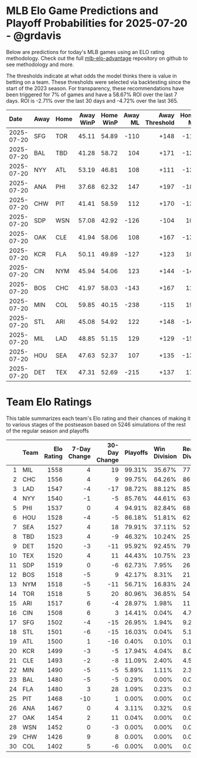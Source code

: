 # MLB Elo Game Predictions and Playoff Probabilities for 2025-07-20 - @grdavis
Below are predictions for today's MLB games using an ELO rating methodology. Check out the full [mlb-elo-advantage](https://github.com/grdavis/mlb-elo-advantage) repository on github to see methodology and more.

The thresholds indicate at what odds the model thinks there is value in betting on a team. These thresholds were selected via backtesting since the start of the 2023 season. For transparency, these recommendations have been triggered for 7% of games and have a 58.67% ROI over the last 7 days. ROI is -2.71% over the last 30 days and -4.72% over the last 365.

| Date       | Away   | Home   |   Away WinP |   Home WinP |   Away ML |   Away Threshold |   Home ML |   Home Threshold |
|:-----------|:-------|:-------|------------:|------------:|----------:|-----------------:|----------:|-----------------:|
| 2025-07-20 | SFG    | TOR    |       45.11 |       54.89 |      -110 |             +148 |      -110 |             +104 |
| 2025-07-20 | BAL    | TBD    |       41.28 |       58.72 |       104 |             +171 |      -126 |             -110 |
| 2025-07-20 | NYY    | ATL    |       53.19 |       46.81 |       108 |             +111 |      -132 |             +139 |
| 2025-07-20 | ANA    | PHI    |       37.68 |       62.32 |       147 |             +197 |      -180 |             -125 |
| 2025-07-20 | CHW    | PIT    |       41.41 |       58.59 |       112 |             +170 |      -136 |             -110 |
| 2025-07-20 | SDP    | WSN    |       57.08 |       42.92 |      -126 |             -104 |       104 |             +161 |
| 2025-07-20 | OAK    | CLE    |       41.94 |       58.06 |       108 |             +167 |      -132 |             -108 |
| 2025-07-20 | KCR    | FLA    |       50.11 |       49.89 |      -127 |             +123 |       104 |             +125 |
| 2025-07-20 | CIN    | NYM    |       45.94 |       54.06 |       123 |             +144 |      -149 |             +107 |
| 2025-07-20 | BOS    | CHC    |       41.97 |       58.03 |      -143 |             +167 |       118 |             -108 |
| 2025-07-20 | MIN    | COL    |       59.85 |       40.15 |      -238 |             -115 |       191 |             +179 |
| 2025-07-20 | STL    | ARI    |       45.08 |       54.92 |       122 |             +148 |      -148 |             +104 |
| 2025-07-20 | MIL    | LAD    |       48.85 |       51.15 |       129 |             +129 |      -157 |             +119 |
| 2025-07-20 | HOU    | SEA    |       47.63 |       52.37 |       107 |             +135 |      -131 |             +114 |
| 2025-07-20 | DET    | TEX    |       47.31 |       52.69 |      -215 |             +137 |       174 |             +113 |

# Team Elo Ratings
This table summarizes each team's Elo rating and their chances of making it to various stages of the postseason based on 5246 simulations of the rest of the regular season and playoffs

|    | Team   |   Elo Rating |   7-Day Change |   30-Day Change | Playoffs   | Win Division   | Reach Div. Rd.   | Reach CS   | Reach WS   | Win WS   |
|---:|:-------|-------------:|---------------:|----------------:|:-----------|:---------------|:-----------------|:-----------|:-----------|:---------|
|  1 | MIL    |         1558 |              4 |              19 | 99.31%     | 35.67%         | 77.37%           | 41.00%     | 24.49%     | 14.89%   |
|  2 | CHC    |         1556 |              4 |               9 | 99.75%     | 64.26%         | 86.60%           | 47.39%     | 27.62%     | 17.37%   |
|  3 | LAD    |         1547 |             -4 |             -17 | 98.72%     | 88.12%         | 85.02%           | 46.76%     | 21.77%     | 12.41%   |
|  4 | NYY    |         1540 |             -1 |              -5 | 85.76%     | 44.61%         | 63.63%           | 36.31%     | 21.16%     | 9.93%    |
|  5 | PHI    |         1537 |              0 |               4 | 94.91%     | 82.84%         | 68.53%           | 33.76%     | 14.58%     | 8.04%    |
|  6 | HOU    |         1528 |             -4 |              -5 | 86.18%     | 51.81%         | 62.64%           | 31.53%     | 16.57%     | 6.56%    |
|  7 | SEA    |         1527 |              4 |              18 | 79.91%     | 37.11%         | 52.65%           | 26.44%     | 13.65%     | 6.37%    |
|  8 | TBD    |         1523 |              4 |              -9 | 46.32%     | 10.24%         | 25.70%           | 13.06%     | 6.29%      | 2.74%    |
|  9 | DET    |         1520 |             -3 |             -11 | 95.92%     | 92.45%         | 79.81%           | 39.95%     | 18.28%     | 6.88%    |
| 10 | TEX    |         1520 |              4 |              11 | 44.43%     | 10.75%         | 23.48%           | 11.23%     | 5.34%      | 2.02%    |
| 11 | SDP    |         1519 |              0 |              -6 | 62.73%     | 7.95%          | 26.82%           | 10.01%     | 4.29%      | 2.25%    |
| 12 | BOS    |         1518 |             -5 |               9 | 42.17%     | 8.31%          | 21.90%           | 10.08%     | 4.75%      | 2.12%    |
| 13 | NYM    |         1518 |             -5 |             -11 | 56.71%     | 16.83%         | 24.82%           | 10.08%     | 3.47%      | 1.60%    |
| 14 | TOR    |         1518 |              5 |              20 | 80.96%     | 36.85%         | 54.14%           | 25.75%     | 12.10%     | 4.75%    |
| 15 | ARI    |         1517 |              6 |              -4 | 28.97%     | 1.98%          | 11.25%           | 4.40%      | 1.81%      | 0.76%    |
| 16 | CIN    |         1508 |              6 |               3 | 14.41%     | 0.04%          | 4.75%            | 1.83%      | 0.63%      | 0.30%    |
| 17 | SFG    |         1502 |             -4 |             -15 | 26.95%     | 1.94%          | 9.23%            | 2.90%      | 0.86%      | 0.32%    |
| 18 | STL    |         1501 |             -6 |             -15 | 16.03%     | 0.04%          | 5.17%            | 1.70%      | 0.44%      | 0.13%    |
| 19 | ATL    |         1500 |              1 |             -16 | 0.40%      | 0.10%          | 0.10%            | 0.06%      | 0.02%      | 0.02%    |
| 20 | KCR    |         1499 |             -3 |              -5 | 17.94%     | 4.04%          | 8.08%            | 3.15%      | 0.97%      | 0.27%    |
| 21 | CLE    |         1493 |             -2 |              -8 | 11.09%     | 2.40%          | 4.59%            | 1.56%      | 0.55%      | 0.17%    |
| 22 | MIN    |         1490 |             -5 |              -5 | 5.89%      | 1.11%          | 2.34%            | 0.65%      | 0.23%      | 0.10%    |
| 23 | BAL    |         1480 |             -5 |              -5 | 0.29%      | 0.00%          | 0.08%            | 0.04%      | 0.02%      | 0.00%    |
| 24 | FLA    |         1480 |              3 |              28 | 1.09%      | 0.23%          | 0.36%            | 0.11%      | 0.02%      | 0.00%    |
| 25 | PIT    |         1468 |            -10 |               1 | 0.00%      | 0.00%          | 0.00%            | 0.00%      | 0.00%      | 0.00%    |
| 26 | ANA    |         1467 |              0 |               4 | 3.11%      | 0.32%          | 0.93%            | 0.23%      | 0.08%      | 0.00%    |
| 27 | OAK    |         1454 |              2 |              11 | 0.04%      | 0.00%          | 0.02%            | 0.02%      | 0.02%      | 0.00%    |
| 28 | WSN    |         1452 |              0 |              -3 | 0.00%      | 0.00%          | 0.00%            | 0.00%      | 0.00%      | 0.00%    |
| 29 | CHW    |         1426 |              9 |               8 | 0.00%      | 0.00%          | 0.00%            | 0.00%      | 0.00%      | 0.00%    |
| 30 | COL    |         1402 |              5 |              -6 | 0.00%      | 0.00%          | 0.00%            | 0.00%      | 0.00%      | 0.00%    |